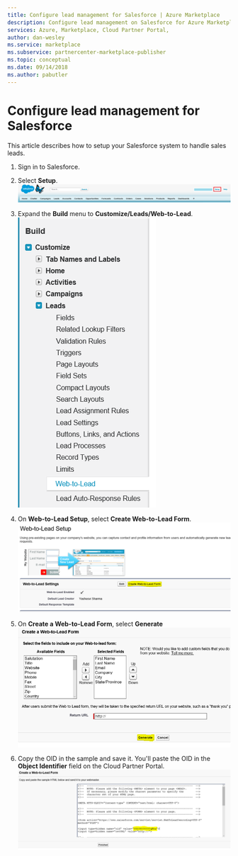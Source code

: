 ```yaml
---
title: Configure lead management for Salesforce | Azure Marketplace
description: Configure lead management on Salesforce for Azure Marketplace customers.
services: Azure, Marketplace, Cloud Partner Portal, 
author: dan-wesley
ms.service: marketplace
ms.subservice: partnercenter-marketplace-publisher
ms.topic: conceptual
ms.date: 09/14/2018
ms.author: pabutler
---
```


# Configure lead management for Salesforce

This article describes how to setup your Salesforce system to handle sales leads.

1. Sign in to Salesforce.
2. Select **Setup**.
    ![Salesforce setup](./media/cloud-partner-portal-lead-management-instructions-salesforce/salesforce1.png)

3. Expand the **Build** menu to **Customize/Leads/Web-to-Lead**.
    ![Salesforce Web-to-Lead](./media/cloud-partner-portal-lead-management-instructions-salesforce/salesforce2.png)

4. On **Web-to-Lead Setup**, select **Create Web-to-Lead Form**.
    ![Salesforce create form](./media/cloud-partner-portal-lead-management-instructions-salesforce/salesforce3.png)

5. On **Create a Web-to-Lead Form**, select **Generate**
    ![Salesforce generate](./media/cloud-partner-portal-lead-management-instructions-salesforce/salesforce4.png)

6. Copy the OID in the sample and save it. You'll paste the OID in the **Object Identifier** field on the Cloud Partner Portal.
![Salesforce get OID](./media/cloud-partner-portal-lead-management-instructions-salesforce/salesforce5.png)
